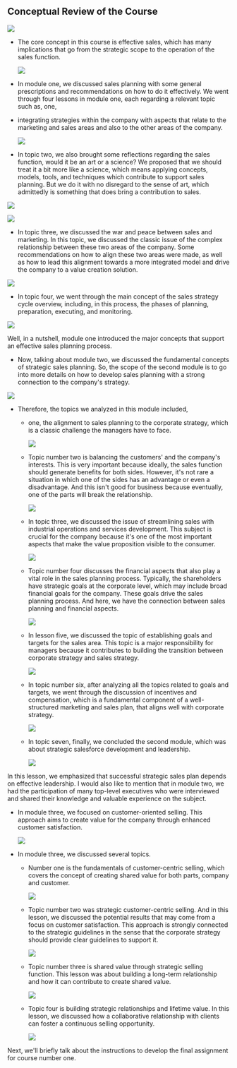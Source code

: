 ## Conceptual Review of the Course



![](./P1.png)



* The core concept in this course is effective sales, which has many implications that go from the strategic scope to the operation of the sales function. 

  ![](./P2.png)



*  In module one, we discussed sales planning with some general prescriptions and recommendations on how to do it effectively. We went through four lessons in module one, each regarding a relevant topic such as, one, 

  * integrating strategies within the company with aspects that relate to the marketing and sales areas and also to the other areas of the company. 

    ![](./P3.png)

  * In topic two, we also brought some reflections regarding the sales function, would it be an art or a science? We proposed that we should treat it a bit more like a science, which means applying concepts, models, tools, and techniques which contribute to support sales planning. But we do it with no disregard to the sense of art, which admittedly is something that does bring a contribution to sales. 

  ![](./P4.png)

  ![](./P5.png)

  * In topic three, we discussed the war and peace between sales and marketing. In this topic, we discussed the classic issue of the complex relationship between these two areas of the company. Some recommendations on how to align these two areas were made, as well as how to lead this alignment towards a more integrated model and drive the company to a value creation solution. 

  ![](./P6.png)

  * In topic four, we went through the main concept of the sales strategy cycle overview, including, in this process, the phases of planning, preparation, executing, and monitoring. 

![](./P7.png)

Well, in a nutshell, module one introduced the major concepts that support an effective sales planning process. 

*  Now, talking about module two, we discussed the fundamental concepts of strategic sales planning. So, the scope of the second module is to go into more details on how to develop sales planning with a strong connection to the company's strategy. 

  ![](./P8.png)

* Therefore, the topics we analyzed in this module included, 

  * one, the alignment to sales planning to the corporate strategy, which is a classic challenge the managers have to face. 

     ![](./P9.png)

  * Topic number two is balancing the customers' and the company's interests. This is very important because ideally, the sales function should generate benefits for both sides. However, it's not rare a situation in which one of the sides has an advantage or even a disadvantage. And this isn't good for business because eventually, one of the parts will break the relationship.

    ![](./P10.png)

  * In topic three, we discussed the issue of streamlining sales with industrial operations and services development. This subject is crucial for the company because it's one of the most important aspects that make the value proposition visible to the consumer. 

    ![](./P11.png)

  * Topic number four discusses the financial aspects that also play a vital role in the sales planning process. Typically, the shareholders have strategic goals at the corporate level, which may include broad financial goals for the company. These goals drive the sales planning process. And here, we have the connection between sales planning and financial aspects. 

    ![](./P12.png)

  * In lesson five, we discussed the topic of establishing goals and targets for the sales area. This topic is a major responsibility for managers because it contributes to building the transition between corporate strategy and sales strategy. 

    ![](./P13.png)

  * In topic number six, after analyzing all the topics related to goals and targets, we went through the discussion of incentives and compensation, which is a fundamental component of a well-structured marketing and sales plan, that aligns well with corporate strategy. 

    ![](./P14.png)

  * In topic seven, finally, we concluded the second module, which was about strategic salesforce development and leadership.

    ![](./P15.png)

 In this lesson, we emphasized that successful strategic sales plan depends on effective leadership. I would also like to mention that in module two, we had the participation of many top-level executives who were interviewed and shared their knowledge and valuable experience on the subject.

* In module three, we focused on customer-oriented selling. This approach aims to create value for the company through enhanced customer satisfaction. 

  ![](./P16.png)

* In module three, we discussed several topics. 

  * Number one is the fundamentals of customer-centric selling, which covers the concept of creating shared value for both parts, company and customer. 

    ![](./P17.png)

  * Topic number two was strategic customer-centric selling. And in this lesson, we discussed the potential results that may come from a focus on customer satisfaction. This approach is strongly connected to the strategic guidelines in the sense that the corporate strategy should provide clear guidelines to support it. 

    ![](./P18.png)

  * Topic number three is shared value through strategic selling function. This lesson was about building a long-term relationship and how it can contribute to create shared value. 

    ![](./P19.png)

  * Topic four is building strategic relationships and lifetime value. In this lesson, we discussed how a collaborative relationship with clients can foster a continuous selling opportunity. 

    ![](./P20.png)



Next, we'll briefly talk about the instructions to develop the final assignment for course number one.